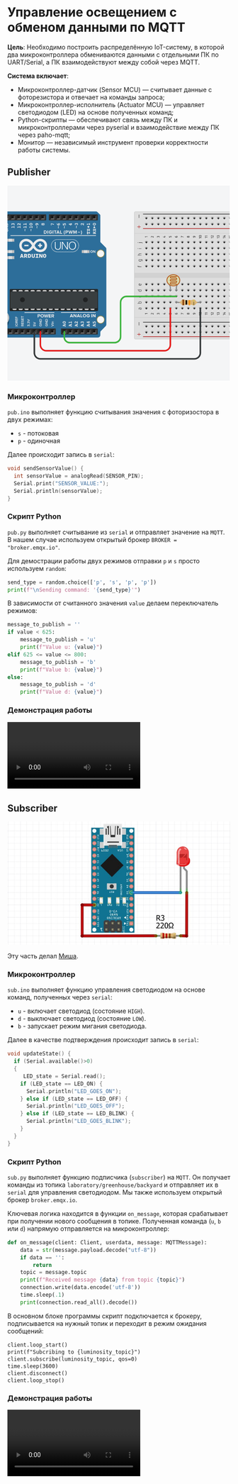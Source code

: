 # Управление освещением с обменом данными по MQTT

**Цель**: Необходимо построить распределённую IoT-систему, в которой два микроконтроллера обмениваются данными с отдельными ПК по UART/Serial, а ПК взаимодействуют между собой через MQTT.

**Система включает**:
* Микроконтроллер-датчик (Sensor MCU) — считывает данные с фоторезистора и отвечает на команды запроса;
* Микроконтроллер-исполнитель (Actuator MCU) — управляет светодиодом (LED) на основе полученных команд;
* Python-скрипты — обеспечивают связь между ПК и микроконтроллерами через pyserial и взаимодействие между ПК через paho-mqtt;
* Монитор — независимый инструмент проверки корректности работы системы.

## Publisher

![alt text](image.png)

### Микроконтроллер
`pub.ino` выполняет функцию считывания значения с фоторизостора в двух режимах:
* `s` - потоковая
* `p` - одиночная

Далее происходит запись в `serial`:
```cpp
void sendSensorValue() {
  int sensorValue = analogRead(SENSOR_PIN);
  Serial.print("SENSOR_VALUE:"); 
  Serial.println(sensorValue);
}
```

### Скрипт Python
`pub.py` выполняет считывание из `serial` и отправляет значение на `MQTT`. В нашем случае используем открытый брокер `BROKER = "broker.emqx.io"`.

Для демострации работы двух режимов отправки `p` и `s` просто используем `random`: 
```python
send_type = random.choice(['p', 's', 'p', 'p'])
print(f"\nSending command: '{send_type}'")
```

В зависимости от считанного значения `value` делаем переключатель режимов:
```python
message_to_publish = ''
if value < 625:
    message_to_publish = 'u'
    print(f"Value u: {value}")
elif 625 <= value <= 800:
    message_to_publish = 'b'
    print(f"Value b: {value}")
else:
    message_to_publish = 'd'
    print(f"Value d: {value}")
```

### Демонстрация работы

![Демонстрация работы pub](pub.mp4)

## Subscriber
![alt text](image-1.png)

Эту часть делал [Миша](https://github.com/m513t20).

### Микроконтроллер
`sub.ino` выполняет функцию управления светодиодом на основе команд, полученных через `serial`:
* `u` - включает светодиод (состояние `HIGH`).
* `d` - выключает светодиод (состояние `LOW`).
* `b` - запускает режим мигания светодиода.

Далее в качестве подтверждения происходит запись в `serial`:
```cpp
void updateState() {
  if (Serial.available()>0)
  { 
     LED_state = Serial.read();
    if (LED_state == LED_ON) {
      Serial.println("LED_GOES_ON");
    } else if (LED_state == LED_OFF) {
      Serial.println("LED_GOES_OFF");
    } else if (LED_state == LED_BLINK) {
      Serial.println("LED_GOES_BLINK");
    }
  }
}
```

### Скрипт Python
`sub.py` выполняет функцию подписчика (`subscriber`) на `MQTT`. Он получает команды из топика `laboratory/greenhouse/backyard` и отправляет их в `serial` для управления светодиодом. Мы также используем открытый брокер `broker.emqx.io`.

Ключевая логика находится в функции `on_message`, которая срабатывает при получении нового сообщения в топике. Полученная команда (`u`, `b` или `d`) напрямую отправляется на микроконтроллер:
```python
def on_message(client: Client, userdata, message: MQTTMessage):
    data = str(message.payload.decode("utf-8"))
    if data == '':
        return
    topic = message.topic
    print(f"Received message {data} from topic {topic}")
    connection.write(data.encode('utf-8'))
    time.sleep(.1)
    print(connection.read_all().decode())
```
В основном блоке программы скрипт подключается к брокеру, подписывается на нужный топик и переходит в режим ожидания сообщений:
```
client.loop_start()
print(f"Subcribing to {luminosity_topic}")
client.subscribe(luminosity_topic, qos=0)
time.sleep(3600)
client.disconnect()
client.loop_stop()
```

### Демонстрация работы

![Демонстрация работы sub](sub.mp4)